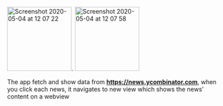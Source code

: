 <img width="150" alt="Screenshot 2020-05-04 at 12 07 22" src="https://user-images.githubusercontent.com/44005264/80951152-fb44fa00-8dff-11ea-9fc7-4a30b10f6104.png">.  <img width="150" alt="Screenshot 2020-05-04 at 12 07 58" src="https://user-images.githubusercontent.com/44005264/80951156-fda75400-8dff-11ea-8e61-4a69d1437fa8.png">

The app fetch and show data from **https://news.ycombinator.com**, when you click each news, it navigates to new view which shows the news' content on a webview
